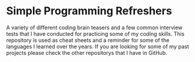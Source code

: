 # Simple Programming Refreshers

A variety of different coding brain teasers and a few common interview tests that I have conducted for practicing some of my coding skills. This repository is used as cheat sheets and a reminder for some of the languages I learned over the years. If you are looking for some of my past projects please check the other repositorys that I have in GitHub.
